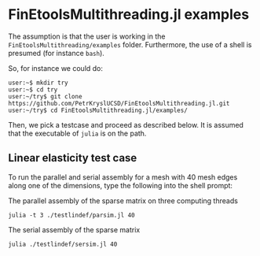 # FinEtoolsMultithreading.jl examples

The assumption is that the user is working in the `FinEtoolsMultithreading/examples` folder.
Furthermore, the use of a shell is presumed (for instance `bash`).

So, for instance we could do:

```
user:~$ mkdir try
user:~$ cd try
user:~/try$ git clone https://github.com/PetrKryslUCSD/FinEtoolsMultithreading.jl.git
user:~/try$ cd FinEtoolsMultithreading.jl/examples/
```

Then, we pick a testcase and proceed as described below. It is assumed that the executable of `julia` is on the path.

## Linear elasticity test case

To run the parallel and serial assembly for a mesh with 40 mesh edges along one
of the dimensions, type the following into the shell prompt:

The parallel assembly of the sparse matrix on three computing threads
```
julia -t 3 ./testlindef/parsim.jl 40 
```

The serial assembly of the sparse matrix 
```
julia ./testlindef/sersim.jl 40 
```